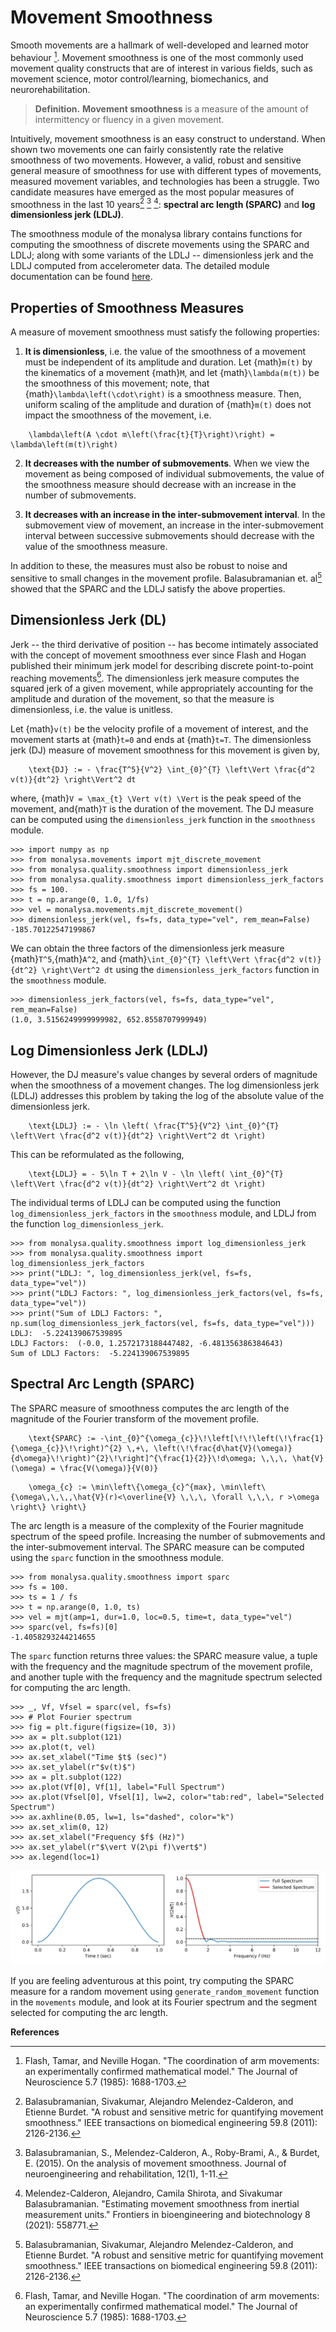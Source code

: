 # Movement Smoothness

Smooth movements are a hallmark of well-developed and learned motor behaviour [^flash]. Movement smoothness is one of the most commonly used movement quality constructs that are of interest in various fields, such as movement science, motor control/learning, biomechanics, and neurorehabilitation. 

> **Definition.** **Movement smoothness** is a measure of the amount of intermittency or fluency in a given movement.

Intuitively, movement smoothness is an easy construct to understand. When shown two movements one can fairly consistently rate the relative smoothness of two movements. However,  a valid, robust and sensitive general measure of smoothness for use with different types of movements, measured movement variables, and technologies has been 
a struggle. Two candidate measures have emerged as the most popular measures of smoothness in the last 10 years[^sparc1] [^sparc2] [^ldlj]: **spectral arc length (SPARC)** and **log dimensionless jerk (LDLJ)**.

The smoothness module of the monalysa library contains functions for computing the smoothness of discrete movements using the SPARC and LDLJ; along with some variants of the LDLJ --  dimensionless jerk and the LDLJ computed from accelerometer data. The detailed module documentation can be found [here](smoothnessdoc).

## Properties of Smoothness Measures
A measure of movement smoothness must satisfy the following properties:
1. **It is dimensionless**, i.e. the value of the smoothness of a movement must be independent of its amplitude and duration. 
Let {math}`m(t)` by the kinematics of a movement {math}`M`, and let {math}`\lambda(m(t))` be the smoothness of this movement; note, that {math}`\lambda\left(\cdot\right)` is a smoothness measure. Then, uniform scaling of the amplitude and duration of {math}`m(t)` does not impact the smoothness of the movement, i.e.
```{math}
	\lambda\left(A \cdot m\left(\frac{t}{T}\right)\right) = \lambda\left(m(t)\right)
```

2. **It decreases with the number of submovements**. When we view the movement as being composed of individual submovements, the value of the smoothness measure should decrease with an increase in the number of submovements.

3. **It decreases with an increase in the inter-submovement interval**. In the submovement view of movement, an increase in the inter-submovement interval between successive submovements should decrease with the value of the smoothness measure.

In addition to these, the measures must also be robust to noise and sensitive to small changes in the movement profile. Balasubramanian et. al[^sparc1] showed that the SPARC and the LDLJ satisfy the above properties.

## Dimensionless Jerk (DL)
Jerk -- the third derivative of position -- has become intimately associated with the concept of movement smoothness ever since Flash and Hogan published their minimum jerk model for describing discrete point-to-point reaching movements[^flash]. The dimensionless jerk measure computes the squared jerk of a given movement, while 
appropriately accounting for the amplitude and duration of the movement, so that the measure is dimensionless, i.e. the value is unitless. 

Let {math}`v(t)` be the velocity profile of a movement of interest, and the movement starts at {math}`t=0` and ends at {math}`t=T`. The dimensionless jerk (DJ) measure of movement smoothness for this movement is given by,
```{math}
    \text{DJ} := - \frac{T^5}{V^2} \int_{0}^{T} \left\Vert \frac{d^2 v(t)}{dt^2} \right\Vert^2 dt
```
where, {math}`V = \max_{t} \Vert v(t) \Vert` is the peak speed of the movement, and{math}`T` is the duration of the movement. The DJ measure can be computed using the `dimensionless_jerk` function in the `smoothness` module.

```{code} python
>>> import numpy as np
>>> from monalysa.movements import mjt_discrete_movement
>>> from monalysa.quality.smoothness import dimensionless_jerk
>>> from monalysa.quality.smoothness import dimensionless_jerk_factors
>>> fs = 100.
>>> t = np.arange(0, 1.0, 1/fs)
>>> vel = monalysa.movements.mjt_discrete_movement()
>>> dimensionless_jerk(vel, fs=fs, data_type="vel", rem_mean=False)
-185.70122547199867
```

We can obtain the three factors of the dimensionless jerk measure {math}`T^5`,{math}`A^2`, and {math}`\int_{0}^{T} \left\Vert \frac{d^2 v(t)}{dt^2} \right\Vert^2 dt` using the `dimensionless_jerk_factors` function in the `smoothness` module.

```{code} python
>>> dimensionless_jerk_factors(vel, fs=fs, data_type="vel", rem_mean=False)
(1.0, 3.5156249999999982, 652.8558707999949)
```

## Log Dimensionless Jerk (LDLJ)
However, the DJ measure's value changes by several orders of magnitude 
when the smoothness of a movement changes. The log dimensionless jerk (LDLJ) addresses this problem by taking the log of the absolute value of the dimensionless jerk.
```{math}
    \text{LDLJ} := - \ln \left( \frac{T^5}{V^2} \int_{0}^{T} \left\Vert \frac{d^2 v(t)}{dt^2} \right\Vert^2 dt \right)
```
This can be reformulated as the following,
```{math}
    \text{LDLJ} = - 5\ln T + 2\ln V - \ln \left( \int_{0}^{T} \left\Vert \frac{d^2 v(t)}{dt^2} \right\Vert^2 dt \right)
```
The individual terms of LDLJ can be computed using the function `log_dimensionless_jerk_factors` in the `smoothness` module, and LDLJ from the function `log_dimensionless_jerk`.

```{code} python
>>> from monalysa.quality.smoothness import log_dimensionless_jerk
>>> from monalysa.quality.smoothness import log_dimensionless_jerk_factors
>>> print("LDLJ: ", log_dimensionless_jerk(vel, fs=fs, data_type="vel"))
>>> print("LDLJ Factors: ", log_dimensionless_jerk_factors(vel, fs=fs, data_type="vel"))
>>> print("Sum of LDLJ Factors: ", np.sum(log_dimensionless_jerk_factors(vel, fs=fs, data_type="vel")))
LDLJ:  -5.224139067539895
LDLJ Factors:  (-0.0, 1.2572173188447482, -6.481356386384643)
Sum of LDLJ Factors:  -5.224139067539895
```

## Spectral Arc Length (SPARC)
The SPARC measure of smoothness computes the arc length of the magnitude of the Fourier transform of the movement profile.
```{math}
    \text{SPARC} := -\int_{0}^{\omega_{c}}\!\left[\!\!\left(\!\frac{1}{\omega_{c}}\!\right)^{2} \,+\, \left(\!\frac{d\hat{V}(\omega)}{d\omega}\!\right)^{2}\!\right]^{\frac{1}{2}}\!d\omega; \,\,\, \hat{V}(\omega) = \frac{V(\omega)}{V(0)}
```
```{math}
    \omega_{c} := \min\left\{\omega_{c}^{max}, \min\left\{\omega\,\,\,,\hat{V}(r)<\overline{V} \,\,\, \forall \,\,\, r >\omega \right\} \right\}
```
The arc length is a measure of the complexity of the Fourier magnitude spectrum of the speed profile. Increasing the number of submovements and the inter-submovement 
interval. The SPARC measure can be computed using the `sparc` function 
in the smoothness module.

```{code} python
>>> from monalysa.quality.smoothness import sparc
>>> fs = 100.
>>> ts = 1 / fs
>>> t = np.arange(0, 1.0, ts)
>>> vel = mjt(amp=1, dur=1.0, loc=0.5, time=t, data_type="vel")
>>> sparc(vel, fs=fs)[0]
-1.4058293244214655
```
The `sparc` function returns three values: the SPARC measure value, a tuple with the frequency and the magnitude spectrum of the movement profile, and another tuple with the frequency and the magnitude spectrum selected for computing the arc length.

```{code} python
>>> _, Vf, Vfsel = sparc(vel, fs=fs)
>>> # Plot Fourier spectrum
>>> fig = plt.figure(figsize=(10, 3))
>>> ax = plt.subplot(121)
>>> ax.plot(t, vel)
>>> ax.set_xlabel("Time $t$ (sec)")
>>> ax.set_ylabel(r"$v(t)$")
>>> ax = plt.subplot(122)
>>> ax.plot(Vf[0], Vf[1], label="Full Spectrum")
>>> ax.plot(Vfsel[0], Vfsel[1], lw=2, color="tab:red", label="Selected Spectrum")
>>> ax.axhline(0.05, lw=1, ls="dashed", color="k")
>>> ax.set_xlim(0, 12)
>>> ax.set_xlabel("Frequency $f$ (Hz)")
>>> ax.set_ylabel(r"$\vert V(2\pi f)\vert$")
>>> ax.legend(loc=1)
```
![Alt text](_static/sparc_demo_mjt.svg)

If you are feeling adventurous at this point, try computing the SPARC measure for a random movement using `generate_random_movement` function in the `movements` module, and look at its Fourier spectrum and the segment selected for computing the arc length. 


**References**
[^flash]: Flash, Tamar, and Neville Hogan. "The coordination of arm movements: an experimentally confirmed mathematical model." The Journal of Neuroscience 5.7 (1985): 1688-1703.
[^sparc1]: Balasubramanian, Sivakumar, Alejandro Melendez-Calderon, and Etienne Burdet. "A robust and sensitive metric for quantifying movement smoothness." IEEE transactions on biomedical engineering 59.8 (2011): 2126-2136.
[^sparc2]: Balasubramanian, S., Melendez-Calderon, A., Roby-Brami, A., & Burdet, E. (2015). On the analysis of movement smoothness. Journal of neuroengineering and rehabilitation, 12(1), 1-11.
[^ldlj]: Melendez-Calderon, Alejandro, Camila Shirota, and Sivakumar Balasubramanian. "Estimating movement smoothness from inertial measurement units." Frontiers in bioengineering and biotechnology 8 (2021): 558771.
